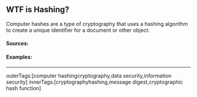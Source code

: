 ## WTF is Hashing?

Computer hashes are a type of cryptography that uses a hashing algorithm to create a unique identifier for a document or other object.

#### Sources:

#### Examples:

<hr>
outerTags:[computer hashingcryptography,data security,information security]
innerTags:[cryptographyhashing,message digest,cryptographic hash function]
